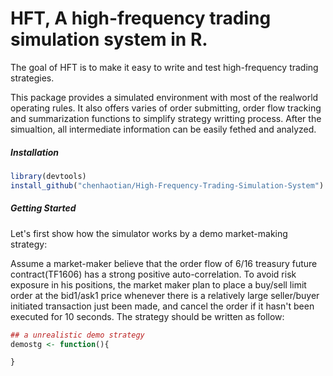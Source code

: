 HFT, A high-frequency trading simulation system in R.
=======
The goal of HFT is to make it easy to write and test high-frequency trading strategies.

This package provides a simulated environment with most of the realworld operating rules. It also offers varies of order submitting, order flow tracking and summarization functions to simplify strategy writting process. After the simualtion, all intermediate information can be easily fethed and analyzed.

##### Installation
```R
library(devtools)
install_github("chenhaotian/High-Frequency-Trading-Simulation-System")
```
##### Getting Started
Let's first show how the simulator works by a demo market-making strategy:

Assume a market-maker believe that the order flow of 6/16 treasury future contract(TF1606) has a strong positive auto-correlation. To avoid risk exposure in his positions, the market maker plan to place a buy/sell limit order at the bid1/ask1 price whenever there is a relatively large seller/buyer initiated transaction just been made, and cancel the order if it hasn't been executed for 10 seconds. The strategy should be written as follow:

```R
## a unrealistic demo strategy
demostg <- function(){

}
```